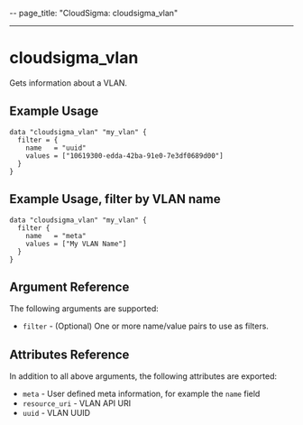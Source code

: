 --
page_title: "CloudSigma: cloudsigma_vlan"

---

# cloudsigma_vlan

Gets information about a VLAN.


## Example Usage

```hcl
data "cloudsigma_vlan" "my_vlan" {
  filter = {
    name   = "uuid"
    values = ["10619300-edda-42ba-91e0-7e3df0689d00"]
  }
}
```

## Example Usage, filter by VLAN name

```hcl
data "cloudsigma_vlan" "my_vlan" {
  filter {
    name   = "meta"
    values = ["My VLAN Name"]
  }
}
```

## Argument Reference

The following arguments are supported:

* `filter` - (Optional) One or more name/value pairs to use as filters.


## Attributes Reference

In addition to all above arguments, the following attributes are exported:

* `meta` - User defined meta information, for example the `name` field
* `resource_uri` - VLAN API URI
* `uuid` - VLAN UUID
